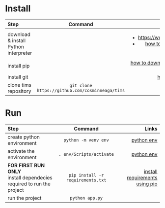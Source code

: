 <!-- # Hello there we are still in development -->
<!--  -->
<!-- > TEST VIEW: https://timstestenv.herokuapp.com/ -->
<!--  -->
<!-- ![KEEP CALM my status is under CONSTRUCTION](/static/img/kcuc.webp "KEEP CALM my status is under CONSTRUCTION") -->


# Install
| Step                                  |                     Command                     |                                                                                                                                        Links |
| :------------------------------------ | :---------------------------------------------: | -------------------------------------------------------------------------------------------------------------------------------------------: |
| download & install Python interpreter |                                                 | <ul><li>https://www.python.org/</li><li>[how to download and install python](https://wiki.python.org/moin/BeginnersGuide/Download)</li></ul> |
| install pip                           |                                                 |                                                               [how to download and install pip](https://pip.pypa.io/en/stable/installation/) |
| install git                           |                                                 |                                                          [how to install git](https://git-scm.com/book/en/v2/Getting-Started-Installing-Git) |
| clone tims repository                 | `git clone https://github.com/cosminneaga/tims` |                                                                                                  [tims](https://github.com/cosminneaga/tims) |

# Run
| Step                                                                        |              Command              |                                                                                      Links |
| :-------------------------------------------------------------------------- | :-------------------------------: | -----------------------------------------------------------------------------------------: |
| create python environment                                                   |       `python -m venv env`        |                                 [python env](https://docs.python.org/3/tutorial/venv.html) |
| activate the environment                                                    |     `. env/Scripts/activate`      |                                 [python env](https://docs.python.org/3/tutorial/venv.html) |
| **FOR FIRST RUN ONLY** <br> install dependecies required to run the project | `pip install -r requirements.txt` | [install requirements using pip](https://note.nkmk.me/en/python-pip-install-requirements/) |
| run the project                                                             |          `python app.py`          |                                                                                            |
